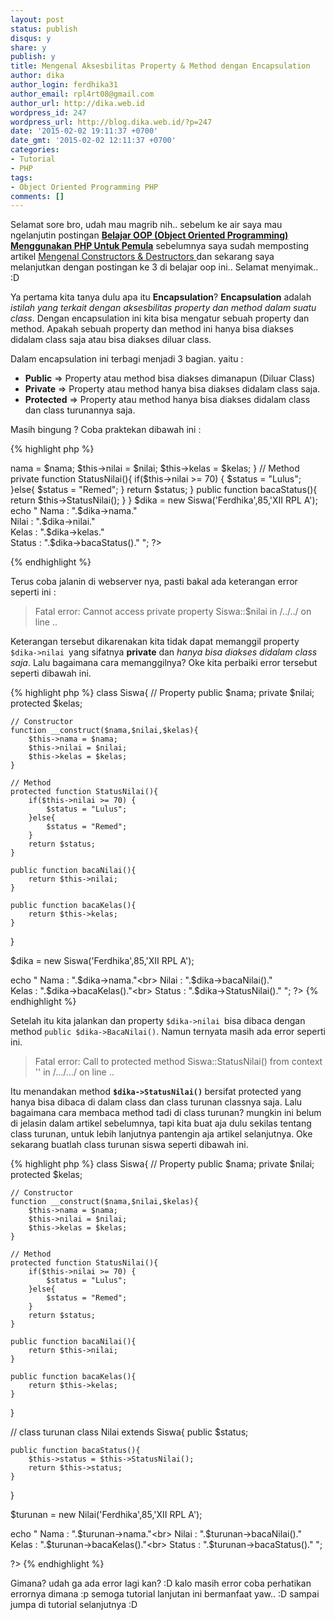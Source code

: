 ```yaml
---
layout: post
status: publish
disqus: y 
share: y 
publish: y
title: Mengenal Aksesbilitas Property & Method dengan Encapsulation
author: dika
author_login: ferdhika31
author_email: rpl4rt08@gmail.com
author_url: http://dika.web.id
wordpress_id: 247
wordpress_url: http://blog.dika.web.id/?p=247
date: '2015-02-02 19:11:37 +0700'
date_gmt: '2015-02-02 12:11:37 +0700'
categories:
- Tutorial
- PHP
tags:
- Object Oriented Programming PHP
comments: []
---
```

<p>Selamat sore bro, udah mau magrib nih.. sebelum ke air saya mau ngelanjutin postingan <strong><a href="/2015/01/belajar-oop-object-oriented-programming-menggunakan-php-untuk-pemula.html" target="_blank">Belajar OOP (Object Oriented Programming) Menggunakan PHP Untuk Pemula</a></strong> sebelumnya saya sudah memposting artikel <a href="/2015/02/mengenal-constructors-destructors.html" target="_blank">Mengenal Constructors &amp; Destructors </a>dan sekarang saya melanjutkan dengan postingan ke 3 di belajar oop ini.. Selamat menyimak.. :D</p>
<p>Ya pertama kita tanya dulu apa itu <strong>Encapsulation</strong>? <strong>Encapsulation</strong> adalah <em>istilah yang terkait dengan aksesbilitas property dan method dalam suatu class</em>. Dengan encapsulation ini kita bisa mengatur sebuah property dan method. Apakah sebuah property dan method ini hanya bisa diakses didalam class saja atau bisa diakses diluar class.</p>
<p><!--more--></p>
<p>Dalam encapsulation ini terbagi menjadi 3 bagian. yaitu :</p>
<ul>
<li><strong>Public</strong> => Property atau method bisa diakses dimanapun (Diluar Class)</li>
<li><strong>Private</strong> => Property atau method hanya bisa diakses didalam class saja.</li>
<li><strong>Protected</strong> => Property atau method hanya bisa diakses didalam class dan class turunannya saja.</li>
</ul>
<p>Masih bingung ? Coba praktekan dibawah ini :</p>

{% highlight php %}
<?php 
/*
* Contoh Aksesbilitas Property &amp; Method dengan Encapsulation
*/

class Siswa{
	// Property
	public $nama;
	private $nilai;
	protected $kelas;

	// Constructor
	function __construct($nama,$nilai,$kelas){
		$this->nama = $nama;
		$this->nilai = $nilai;
		$this->kelas = $kelas;
	}

	// Method
	private function StatusNilai(){
		if($this->nilai >= 70) {
		$status = "Lulus";
		}else{
		$status = "Remed";
		}
		return $status;
	}

	public function bacaStatus(){
		return $this->StatusNilai();
	}
}

$dika = new Siswa('Ferdhika',85,'XII RPL A');

echo "
	Nama  : ".$dika->nama."<br>
	Nilai   : ".$dika->nilai."<br>
	Kelas   : ".$dika->kelas."<br>
	Status  : ".$dika->bacaStatus()."
";
?>
{% endhighlight %}

<p>Terus coba jalanin di webserver nya, pasti bakal ada keterangan error seperti ini :</p>
<blockquote>Fatal error: Cannot access private property Siswa::$nilai in /../../ on line ..</blockquote>
<p>Keterangan tersebut dikarenakan kita tidak dapat memanggil property <code>$dika->nilai </code>yang sifatnya <strong>private</strong> dan <em>hanya bisa diakses didalam class saja</em>. Lalu bagaimana cara memanggilnya? Oke kita perbaiki error tersebut seperti dibawah ini.</p>
{% highlight php %}
<?php 
	/*
	* Contoh Aksesbilitas Property &amp; Method dengan Encapsulation
	*/

class Siswa{
  	// Property
    public $nama;
    private $nilai;
    protected $kelas;

    // Constructor
    function __construct($nama,$nilai,$kelas){
		$this->nama = $nama;
		$this->nilai = $nilai;
		$this->kelas = $kelas;
    }

    // Method
    protected function StatusNilai(){
		if($this->nilai >= 70) {
			$status = "Lulus";
		}else{
			$status = "Remed";
		}
		return $status;
    }

    public function bacaNilai(){
    	return $this->nilai;
    }

    public function bacaKelas(){
    	return $this->kelas;
    }
}

$dika = new Siswa('Ferdhika',85,'XII RPL A');

echo "
	Nama  : ".$dika->nama."<br>
	Nilai   : ".$dika->bacaNilai()."<br>
	Kelas   : ".$dika->bacaKelas()."<br>
	Status  : ".$dika->StatusNilai()."
";
?>
{% endhighlight %}

<p>Setelah itu kita jalankan dan property <code>$dika->nilai </code>bisa dibaca dengan method <code>public $dika->BacaNilai()</code>. Namun ternyata masih ada error seperti ini.</p>
<blockquote>Fatal error: Call to protected method Siswa::StatusNilai() from context '' in /.../.../ on line ..</blockquote>
<p>Itu menandakan method <strong><code>$dika->StatusNilai()</code> </strong>bersifat protected yang hanya bisa dibaca di dalam class dan class turunan classnya saja. Lalu bagaimana cara membaca method tadi di class turunan? mungkin ini belum di jelasin dalam artikel sebelumnya, tapi kita buat aja dulu sekilas tentang class turunan, untuk lebih lanjutnya pantengin aja artikel selanjutnya. Oke sekarang buatlah class turunan siswa seperti dibawah ini.</p>
{% highlight php %}
<?php 
	/*
	* Perbaikan Protected
  	*/

class Siswa{
	// Property
	public $nama;
	private $nilai;
	protected $kelas;

	// Constructor
	function __construct($nama,$nilai,$kelas){
		$this->nama = $nama;
		$this->nilai = $nilai;
		$this->kelas = $kelas;
	}

    // Method
	protected function StatusNilai(){
		if($this->nilai >= 70) {
			$status = "Lulus";
		}else{
			$status = "Remed";
		}
		return $status;
	}

	public function bacaNilai(){
		return $this->nilai;
	}

	public function bacaKelas(){
		return $this->kelas;
	}
}

// class turunan
class Nilai extends Siswa{
	public $status;

	public function bacaStatus(){
		$this->status = $this->StatusNilai();
		return $this->status;
	}
}

$turunan = new Nilai('Ferdhika',85,'XII RPL A');

echo "
	Nama  : ".$turunan->nama."<br>
	Nilai   : ".$turunan->bacaNilai()."<br>
	Kelas   : ".$turunan->bacaKelas()."<br>
	Status  : ".$turunan->bacaStatus()."
";

?>
{% endhighlight %}

<p>Gimana? udah ga ada error lagi kan? :D kalo masih error coba perhatikan errornya dimana :p semoga tutorial lanjutan ini bermanfaat yaw.. :D sampai jumpa di tutorial selanjutnya :D</p>
